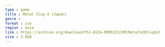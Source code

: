 ```yaml
---
type : game
title : Metal Slug 4 (Japan)
genre : 
format : iso
region : asia
link : https://archive.org/download/PS2-ASIA-ROMS321COM/Metal%20Slug%204%20%28Japan%29.7z
size : 3.0GB
---
```

